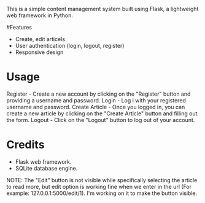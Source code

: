This is a simple content management system built using Flask, a lightweight web framework in Python.

#Features
- Create, edit articels
- User authentication (login, logout, register)
- Responsive design

# Usage
Register - Create a new account by clicking on the "Register" button and providing a username and password.
Login - Log i with your registered username and password.
Create Article - Once you  logged in, you can create a new article by clicking on the "Create Article" button and filling out the form.
Logout - Click on the "Logout" button to log out of your account.

# Credits
- Flask web framework.
- SQLite database engine.


NOTE: The "Edit" button is not visible while specifically selecting the article to read more, but edit option is working fine when we enter in the url (For example: 127.0.0.1:5000/edit/1). I'm working on it to make the button visible.


